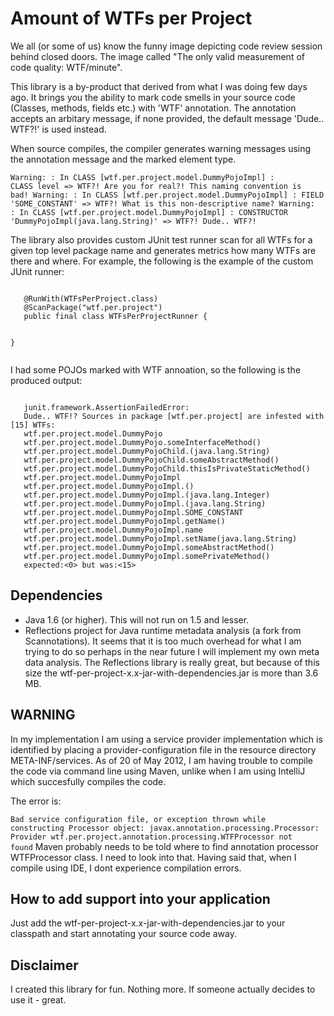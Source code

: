 Amount of WTFs per Project
==========================
We all (or some of us) know the funny image depicting code review session behind closed doors.
The image called "The only valid measurement of code quality: WTF/minute". 

This library is a by-product that derived from what I was doing few days ago. It brings you the
ability to mark code smells in your source code (Classes, methods, fields etc.) with 'WTF' annotation.
The annotation accepts an arbitary message, if none provided, the default message 'Dude.. WTF?!' is used instead.

When source compiles, the compiler generates warning messages using the annotation message and the marked element type.

<code>Warning: : In CLASS [wtf.per.project.model.DummyPojoImpl] : CLASS level => WTF?! Are you for real?! This naming convention is bad!
   Warning: : In CLASS [wtf.per.project.model.DummyPojoImpl] : FIELD 'SOME_CONSTANT' => WTF?! What is this non-descriptive name?
   Warning: : In CLASS [wtf.per.project.model.DummyPojoImpl] : CONSTRUCTOR 'DummyPojoImpl(java.lang.String)' => WTF?! Dude.. WTF?!</code>

The library also provides custom JUnit test runner scan for all WTFs for a given top level package name and generates
metrics how many WTFs are there and where. For example, the following is the example of the custom JUnit runner:

<code>
   @RunWith(WTFsPerProject.class)  
   @ScanPackage("wtf.per.project")  
   public final class WTFsPerProjectRunner {  
     
   }  
</code>

I had some POJOs marked with WTF annoation, so the following  is the produced output:

<code>
   junit.framework.AssertionFailedError:  
   Dude.. WTF!? Sources in package [wtf.per.project] are infested with [15] WTFs:  
   wtf.per.project.model.DummyPojo  
   wtf.per.project.model.DummyPojo.someInterfaceMethod()  
   wtf.per.project.model.DummyPojoChild.<init>(java.lang.String)  
   wtf.per.project.model.DummyPojoChild.someAbstractMethod()  
   wtf.per.project.model.DummyPojoChild.thisIsPrivateStaticMethod()  
   wtf.per.project.model.DummyPojoImpl  
   wtf.per.project.model.DummyPojoImpl.<init>()  
   wtf.per.project.model.DummyPojoImpl.<init>(java.lang.Integer)  
   wtf.per.project.model.DummyPojoImpl.<init>(java.lang.String)  
   wtf.per.project.model.DummyPojoImpl.SOME_CONSTANT  
   wtf.per.project.model.DummyPojoImpl.getName()  
   wtf.per.project.model.DummyPojoImpl.name  
   wtf.per.project.model.DummyPojoImpl.setName(java.lang.String)  
   wtf.per.project.model.DummyPojoImpl.someAbstractMethod()  
   wtf.per.project.model.DummyPojoImpl.somePrivateMethod()  
   expected:<0> but was:<15>  
</code>


Dependencies
------------
* Java 1.6 (or higher). This will not run on 1.5 and lesser.
* Reflections project for Java runtime metadata analysis (a fork from Scannotations). It seems that it is too much 
overhead for what I am trying to do so perhaps in the near future I will implement my own meta data analysis. The
Reflections library is really great, but because of this size the wtf-per-project-x.x-jar-with-dependencies.jar is more 
than 3.6 MB. 

WARNING
-------
In my implementation I am using a service provider implementation which is identified by placing a 
provider-configuration file in the resource directory META-INF/services. As of 20 of May 2012, I am having trouble to
compile the code via command line using Maven, unlike when I am using IntelliJ which succesfully compiles the code.

The error is:

<code>Bad service configuration file, or exception thrown while constructing Processor object: javax.annotation.processing.Processor: 
Provider wtf.per.project.annotation.processing.WTFProcessor not found</code>
Maven probably needs to be told where to find annotation processor WTFProcessor class. I need to look into that. Having 
said that, when I compile using IDE, I dont experience compilation errors.

How to add support into your application
----------------------------------------
Just add the wtf-per-project-x.x-jar-with-dependencies.jar to your classpath and start annotating your source code away.

Disclaimer                                                                                                              
----------
I created this library for fun. Nothing more. If someone actually decides to use it - great.
